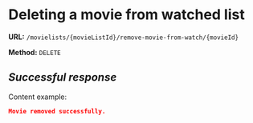 # Deleting a movie from watched list

**URL:** `/movielists/{movieListId}/remove-movie-from-watch/{movieId}`

**Method:** `DELETE`

## *Successful response*

Content example:

```json
Movie removed successfully.
```